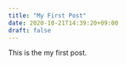 ```yaml
---
title: "My First Post"
date: 2020-10-21T14:39:20+09:00
draft: false
---
```


This is the my first post.
